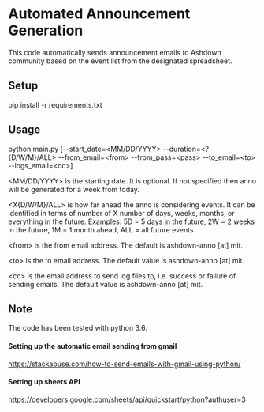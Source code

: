 # Automated Announcement Generation
This code automatically sends announcement emails to Ashdown community based on the event list from the designated spreadsheet.

## Setup
pip install -r requirements.txt

## Usage
python main.py [--start_date=\<MM/DD/YYYY>  --duration=\<?{D/W/M}/ALL> --from_email=\<from> --from_pass=\<pass> --to_email=\<to> --logs_email=\<cc>]

\<MM/DD/YYYY> is the starting date. It is optional. If not specified then anno will be generated for a week from today.

\<X{D/W/M}/ALL> is how far ahead the anno is considering events. It can be identified in terms of 
number of X number of days, weeks, months, or everything in the future. 
Examples: 5D = 5 days in the future, 2W = 2 weeks in the future, 1M = 1 month ahead, ALL = all future events 

\<from> is the from email address. The default is ashdown-anno [at] mit.

\<to> is the to email address. The default value is ashdown-anno [at] mit.

\<cc> is the email address to send log files to, i.e. success or failure of sending emails. The default value is ashdown-anno [at] mit.

## Note
The code has been tested with python 3.6.
 
#### Setting up the automatic email sending from gmail
https://stackabuse.com/how-to-send-emails-with-gmail-using-python/

#### Setting up sheets API 
https://developers.google.com/sheets/api/quickstart/python?authuser=3


